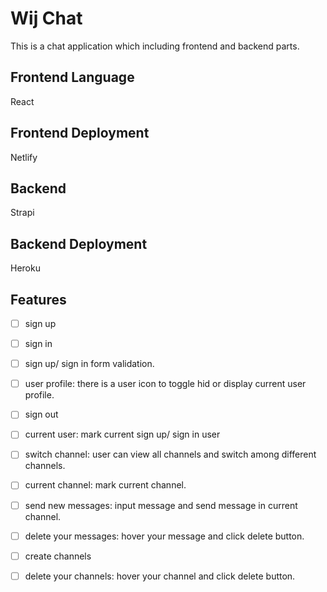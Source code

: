# Wij Chat

This is a chat application which including frontend and backend parts.
## Frontend Language 
React

## Frontend Deployment
Netlify

## Backend
Strapi
## Backend Deployment
Heroku

## Features
- [ ] sign up
- [ ] sign in
- [ ] sign up/ sign in form validation.
- [ ] user profile: there is a user icon to toggle hid or display current user profile.
- [ ] sign out
- [ ] current user: mark current sign up/ sign in user
- [ ] switch channel: user can view all channels and switch among different channels.
- [ ] current channel: mark current channel.
- [ ] send new messages: input message and send message in current channel.
- [ ] delete your messages: hover your message and click delete button.
- [ ] create channels
- [ ] delete your channels: hover your channel and click delete button.



